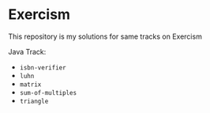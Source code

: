 # Exercism
This repository is my solutions for same tracks on Exercism

Java Track:
* `isbn-verifier`
* `luhn`	
* `matrix`	
* `sum-of-multiples`	
* `triangle`
